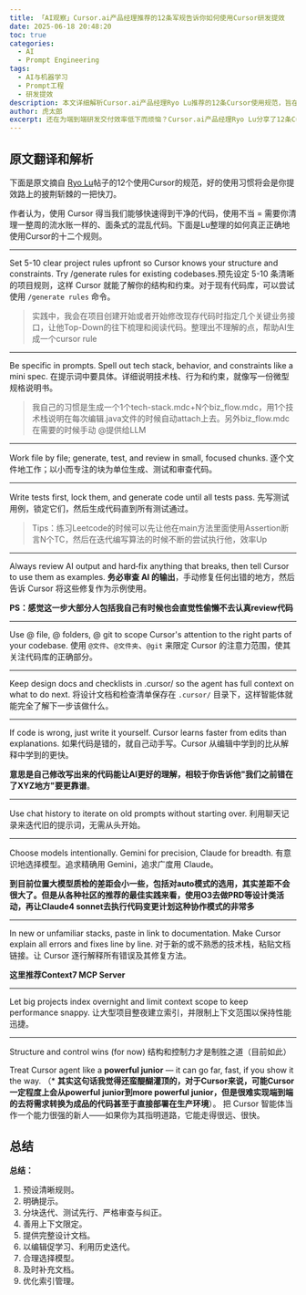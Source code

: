 ```yaml
---
title: 「AI观察」Cursor.ai产品经理推荐的12条军规告诉你如何使用Cursor研发提效
date: 2025-06-18 20:48:20
toc: true
categories:
  - AI
  - Prompt Engineering
tags:
  - AI与机器学习
  - Prompt工程
  - 研发提效
description: 本文详细解析Cursor.ai产品经理Ryo Lu推荐的12条Cursor使用规范，旨在帮助开发者和产品经理掌握AI编码工具的正确姿势，从而显著提升研发效率、优化代码质量，并有效规避常见误区。适合所有希望通过AI提效的专业人士阅读。
author: 虎太郎
excerpt: 还在为端到端研发交付效率低下而烦恼？Cursor.ai产品经理Ryo Lu分享了12条Cursor使用军规，助你告别面条式代码，高效产出干净代码，全面提升研发效能。立即学习这些实战技巧，让Cursor成为你提效路上的快刀！
---
```

## 原文翻译和解析

下面是原文摘自 [Ryo Lu](https://x.com/ryolu_/status/1914384195138511142)帖子的12个使用Cursor的规范，好的使用习惯将会是你提效路上的披荆斩棘的一把快刀。

作者认为，使用 Cursor 得当我们能够快速得到干净的代码，使用不当 = 需要你清理一整周的流水账一样的、面条式的混乱代码。下面是Lu整理的如何真正正确地使用Cursor的十二个规则。



---

Set 5-10 clear project rules upfront so Cursor knows your structure and constraints. Try /generate rules for existing codebases.预先设定 5-10 条清晰的项目规则，这样 Cursor 就能了解你的结构和约束。对于现有代码库，可以尝试使用 `/generate rules` 命令。

> 实践中，我会在项目创建开始或者开始修改现存代码时指定几个关键业务接口，让他Top-Down的往下梳理和阅读代码。整理出不理解的点，帮助AI生成一个cursor rule

---



Be specific in prompts. Spell out tech stack, behavior, and constraints like a mini spec. 在提示词中要具体。详细说明技术栈、行为和约束，就像写一份微型规格说明书。

> 我自己的习惯是生成一个1个tech-stack.mdc+N个biz_flow.mdc，用1个技术栈说明在每次编辑.java文件的时候自动attach上去。另外biz_flow.mdc在需要的时候手动 @提供给LLM



---

Work file by file; generate, test, and review in small, focused chunks. 逐个文件地工作；以小而专注的块为单位生成、测试和审查代码。



---

Write tests first, lock them, and generate code until all tests pass. 先写测试用例，锁定它们，然后生成代码直到所有测试通过。

> Tips：练习Leetcode的时候可以先让他在main方法里面使用Assertion断言N个TC，然后在迭代编写算法的时候不断的尝试执行他，效率Up





---

Always review AI output and hard‑fix anything that breaks, then tell Cursor to use them as examples. **务必审查 AI 的输出**，手动修复任何出错的地方，然后告诉 Cursor 将这些修复作为示例使用。

**PS：感觉这一步大部分人包括我自己有时候也会直觉性偷懒不去认真review代码**



---

Use @ file, @ folders, @ git to scope Cursor's attention to the right parts of your codebase. 使用 `@文件`、`@文件夹`、`@git` 来限定 Cursor 的注意力范围，使其关注代码库的正确部分。



---

Keep design docs and checklists in .cursor/ so the agent has full context on what to do next. 将设计文档和检查清单保存在 `.cursor/` 目录下，这样智能体就能完全了解下一步该做什么。



---

If code is wrong, just write it yourself. Cursor learns faster from edits than explanations. 如果代码是错的，就自己动手写。Cursor 从编辑中学到的比从解释中学到的更快。

**意思是自己修改写出来的代码能让AI更好的理解，相较于你告诉他"我们之前错在了XYZ地方"要更靠谱**。



---

Use chat history to iterate on old prompts without starting over. 利用聊天记录来迭代旧的提示词，无需从头开始。



---

Choose models intentionally. Gemini for precision, Claude for breadth. 有意识地选择模型。追求精确用 Gemini，追求广度用 Claude。

**到目前位置大模型质检的差距会小一些，包括对auto模式的选用，其实差距不会很大了。但是从各种社区的推荐的最佳实践来看，使用O3去做PRD等设计类活动，再让Claude4 sonnet去执行代码变更计划这种协作模式的非常多**



---

In new or unfamiliar stacks, paste in link to documentation. Make Cursor explain all errors and fixes line by line. 对于新的或不熟悉的技术栈，粘贴文档链接。让 Cursor 逐行解释所有错误及其修复方法。

**这里推荐Context7 MCP Server**



---

Let big projects index overnight and limit context scope to keep performance snappy. 让大型项目整夜建立索引，并限制上下文范围以保持性能迅捷。





---



Structure and control wins (for now)
结构和控制力才是制胜之道（目前如此）

Treat Cursor agent like a **powerful junior** — it can go far, fast, if you show it the way. （* **其实这句话我觉得还蛮醍醐灌顶的，对于Cursor来说，可能Cursor一定程度上会从powerful junior到more powerful junior，但是很难实现端到端的去将需求转换为成品的代码甚至于直接部署在生产环境**）。
把 Cursor 智能体当作一个能力很强的新人——如果你为其指明道路，它能走得很远、很快。

## 总结
**总结：**
1. 预设清晰规则。
2. 明确提示。
3. 分块迭代、测试先行、严格审查与纠正。
4. 善用上下文限定。
5. 提供完整设计文档。
6. 以编辑促学习、利用历史迭代。
7. 合理选择模型。
8. 及时补充文档。
9. 优化索引管理。